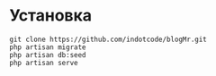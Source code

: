 # Установка

```
git clone https://github.com/indotcode/blogMr.git
php artisan migrate
php artisan db:seed
php artisan serve
```
